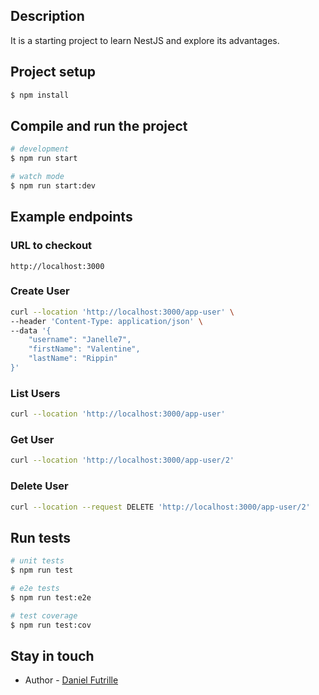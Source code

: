 
## Description

It is a starting project to learn NestJS and explore its advantages.

## Project setup

```bash
$ npm install
```

## Compile and run the project

```bash
# development
$ npm run start

# watch mode
$ npm run start:dev

```

## Example endpoints

### URL to checkout

`http://localhost:3000`


### Create User
```bash
curl --location 'http://localhost:3000/app-user' \
--header 'Content-Type: application/json' \
--data '{
    "username": "Janelle7",
    "firstName": "Valentine",
    "lastName": "Rippin"
}'
```

### List Users
```bash
curl --location 'http://localhost:3000/app-user'
```

### Get User
```bash
curl --location 'http://localhost:3000/app-user/2'
```

### Delete User
```bash
curl --location --request DELETE 'http://localhost:3000/app-user/2'
```

## Run tests

```bash
# unit tests
$ npm run test

# e2e tests
$ npm run test:e2e

# test coverage
$ npm run test:cov
```

## Stay in touch

- Author - [Daniel Futrille](https://www.linkedin.com/in/danielfutrille/)